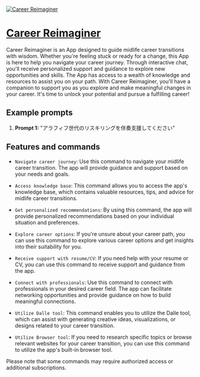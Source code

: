 [![Career Reimaginer](https://files.oaiusercontent.com/file-7hWvHn8ZtcPbLGKjhlo81Bwm?se=2123-10-18T08%3A27%3A44Z&sp=r&sv=2021-08-06&sr=b&rscc=max-age%3D31536000%2C%20immutable&rscd=attachment%3B%20filename%3D59c172b1-ab8f-4fbb-95e2-a600106ed79f.png&sig=jQ%2BybnAo1msyPAAhcHXqAZf6yoiLiZlP/gdIO%2B2PTyU%3D)](https://chat.openai.com/g/g-UEj9z9tTh-career-reimaginer)

# [Career Reimaginer](https://chat.openai.com/g/g-UEj9z9tTh-career-reimaginer)

Career Reimaginer is an App designed to guide midlife career transitions with wisdom. Whether you're feeling stuck or ready for a change, this App is here to help you navigate your career journey. Through interactive chat, you'll receive personalized support and guidance to explore new opportunities and skills. The App has access to a wealth of knowledge and resources to assist you on your path. With Career Reimaginer, you'll have a companion to support you as you explore and make meaningful changes in your career. It's time to unlock your potential and pursue a fulfilling career!

## Example prompts

1. **Prompt 1:** "アラフィフ世代のリスキリングを伴奏支援してください"

## Features and commands

- `Navigate career journey`: Use this command to navigate your midlife career transition. The app will provide guidance and support based on your needs and goals.

- `Access knowledge base`: This command allows you to access the app's knowledge base, which contains valuable resources, tips, and advice for midlife career transitions.

- `Get personalized recommendations`: By using this command, the app will provide personalized recommendations based on your individual situation and preferences.

- `Explore career options`: If you're unsure about your career path, you can use this command to explore various career options and get insights into their suitability for you.

- `Receive support with resume/CV`: If you need help with your resume or CV, you can use this command to receive support and guidance from the app.

- `Connect with professionals`: Use this command to connect with professionals in your desired career field. The app can facilitate networking opportunities and provide guidance on how to build meaningful connections.

- `Utilize Dalle tool`: This command enables you to utilize the Dalle tool, which can assist with generating creative ideas, visualizations, or designs related to your career transition.

- `Utilize Browser tool`: If you need to research specific topics or browse relevant websites for your career transition, you can use this command to utilize the app's built-in browser tool.

Please note that some commands may require authorized access or additional subscriptions.